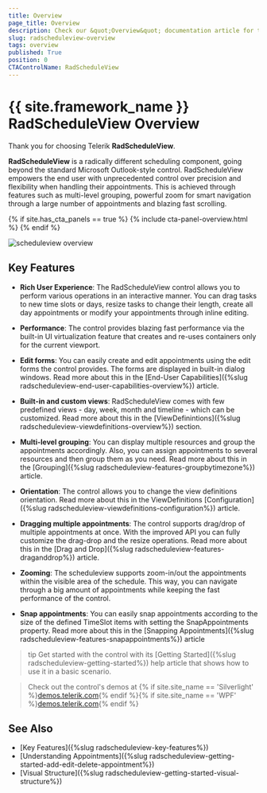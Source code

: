 ```yaml
---
title: Overview
page_title: Overview
description: Check our &quot;Overview&quot; documentation article for the RadScheduleView {{ site.framework_name }} control.
slug: radscheduleview-overview
tags: overview
published: True
position: 0
CTAControlName: RadScheduleView
---
```


# {{ site.framework_name }} RadScheduleView Overview

Thank you for choosing Telerik __RadScheduleView__.

__RadScheduleView__ is a radically different scheduling component, going beyond the standard Microsoft Outlook-style control. RadScheduleView empowers the end user with unprecedented control over precision and flexibility when handling their appointments. This is achieved through features such as multi-level grouping, powerful zoom for smart navigation through a large number of appointments and blazing fast scrolling.

{% if site.has_cta_panels == true %}
{% include cta-panel-overview.html %}
{% endif %}

![scheduleview overview](images/scheduleview_overview.png)

## Key Features

* __Rich User Experience__: The RadScheduleView control allows you to perform various operations in an interactive manner. You can drag tasks to new time slots or days, resize tasks to change their length, create all day appointments or modify your appointments through inline editing.

* __Performance__: The control provides blazing fast performance via the built-in UI virtualization feature that creates and re-uses containers only for the current viewport.

* __Edit forms__: You can easily create and edit appointments using the edit forms the control provides. The forms are displayed in built-in dialog windows. Read more about this in the [End-User Capabilities]({%slug radscheduleview-end-user-capabilities-overview%}) article.

* __Built-in and custom views__: RadScheduleView comes with few predefined views - day, week, month and timeline - which can be customized. Read more about this in the [ViewDefinintions]({%slug radscheduleview-viewdefinitions-overview%}) section.

* __Multi-level grouping__: You can display multiple resources and group the appointments accordingly. Also, you can assign appointments to several resources and then group them as you need. Read more about this in the [Grouping]({%slug radscheduleview-features-groupbytimezone%}) article.

* __Orientation__: The control allows you to change the view definitions orientation. Read more about this in the ViewDefinitions [Configuration]({%slug radscheduleview-viewdefinitions-configuration%}) article.

* __Dragging multiple appointments__: The control supports drag/drop of multiple appointments at once. With the improved API you can fully customize the drag-drop and the resize operations. Read more about this in the [Drag and Drop]({%slug radscheduleview-features-draganddrop%}) article.

* __Zooming__: The scheduleview supports zoom-in/out the appointments within the visible area of the schedule. This way, you can navigate through a big amount of appointments while keeping the fast performance of the control.

* __Snap аppointments__: You can easily snap appointments according to the size of the defined TimeSlot items with setting the SnapAppointments property. Read more about this in the [Snapping Appointments]({%slug radscheduleview-features-snapappointments%}) article

>tip Get started with the control with its [Getting Started]({%slug radscheduleview-getting-started%}) help article that shows how to use it in a basic scenario.

> Check out the control's demos at {% if site.site_name == 'Silverlight' %}[demos.telerik.com](https://demos.telerik.com/silverlight/#ScheduleView){% endif %}{% if site.site_name == 'WPF' %}[demos.telerik.com](https://demos.telerik.com/wpf/){% endif %}

## See Also 
 * [Key Features]({%slug radscheduleview-key-features%})
 * [Understanding Appointments]({%slug radscheduleview-getting-started-add-edit-delete-appointment%})
 * [Visual Structure]({%slug radscheduleview-getting-started-visual-structure%})